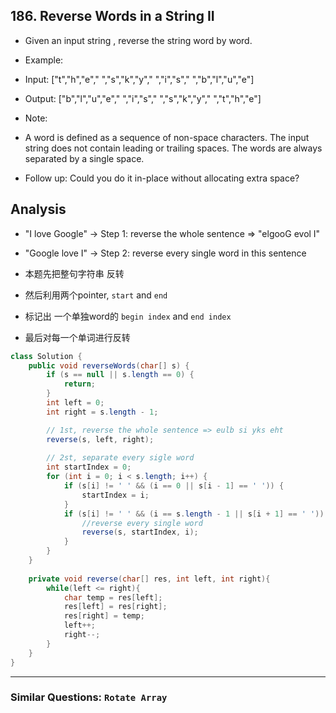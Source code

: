 ## 186. Reverse Words in a String II

- Given an input string , reverse the string word by word. 
- Example:
- Input:  ["t","h","e"," ","s","k","y"," ","i","s"," ","b","l","u","e"]
- Output: ["b","l","u","e"," ","i","s"," ","s","k","y"," ","t","h","e"]

- Note: 
- A word is defined as a sequence of non-space characters.
  The input string does not contain leading or trailing spaces.
  The words are always separated by a single space.

- Follow up: Could you do it in-place without allocating extra space?


## Analysis

- "I love Google" -> Step 1: reverse the whole sentence => "elgooG evol I"
- "Google love I" -> Step 2: reverse every single word in this sentence


- 本题先把整句字符串 反转
- 然后利用两个pointer,  `start` and `end`
- 标记出 一个单独word的 `begin index` and `end index`
- 最后对每一个单词进行反转



```java
class Solution {
    public void reverseWords(char[] s) {
        if (s == null || s.length == 0) {
            return;
        }
        int left = 0;
        int right = s.length - 1;

        // 1st, reverse the whole sentence => eulb si yks eht
        reverse(s, left, right);
        
        // 2st, separate every sigle word
        int startIndex = 0;
        for (int i = 0; i < s.length; i++) {
            if (s[i] != ' ' && (i == 0 || s[i - 1] == ' ')) {
                startIndex = i;
            }
            if (s[i] != ' ' && (i == s.length - 1 || s[i + 1] == ' ')) {
                //reverse every single word
                reverse(s, startIndex, i);
            }
        }
    }
    
    private void reverse(char[] res, int left, int right){
        while(left <= right){
            char temp = res[left];
            res[left] = res[right];
            res[right] = temp;
            left++;
            right--;
        }
    }
}
```

---

### Similar Questions: `Rotate Array`